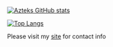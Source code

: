 [![Azteks GitHub stats](https://github-readme-stats.vercel.app/api?username=aztek1337&theme=gruvbox)](https://github.com/anuraghazra/github-readme-stats)

[![Top Langs](https://github-readme-stats.vercel.app/api/top-langs/?username=aztek1337&theme=gruvbox&hide=C,objective-C)](https://github.com/anuraghazra/github-readme-stats)

Please visit my [site](htttps://angel-alvarez.dev) for contact info
